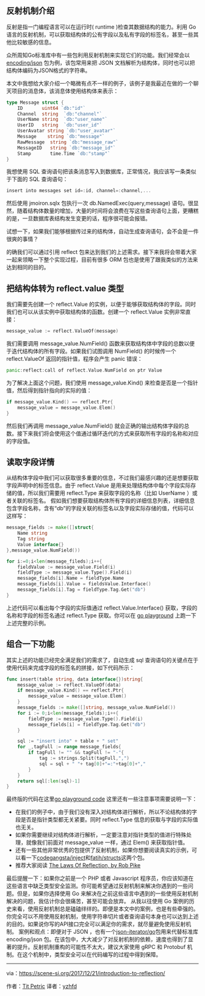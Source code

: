 
## 反射机制介绍

反射是指一门编程语言可以在运行时( runtime )检查其数据结构的能力。利用 Go 语言的反射机制，可以获取结构体的公有字段以及私有字段的标签名，甚至一些其他比较敏感的信息。

众所周知Go标准库中有一些包利用反射机制来实现它们的功能。我们经常会以  [encoding/json](https://golang.org/pkg/encoding/json/) 包为例，该包常用来把 JSON 文档解析为结构体，同时也可以把结构体编码为JSON格式的字符串。

本文中我想给大家介绍一个略微有点不一样的例子，该例子是我最近在做的一个聊天项目的消息体，该消息体使用结构体来表示：
``` go
type Message struct {
	ID       uint64 `db:"id"`
	Channel  string  `db:"channel"`
	UserName string  `db:"user_name"`
    UserID   string  `db:"user_id"`
    UserAvatar string `db:"user_avatar"`
    Message    string `db:"message"`
    RawMessage  string `db:"message_raw"`
    MessageID   string `db:"message_id"`
    Stamp       time.Time `db:"stamp"`
}
``` 
我想使用 SQL 查询语句把该条消息写入到数据库，正常情况，我应该写一条类似于下面的 SQL 查询语句：
``` go
insert into messages set id=:id, channel=:channel,...
```
然后使用 jmoiron.sqlx 包执行一次 db.NamedExec(query,message) 语句。很显然，随着结构体数量的增加，大量的时间将会浪费在写这些查询语句上面，更糟糕的是，一旦数据库表结构发生变更的话，程序很可能会报错。

试想一下，如果我们能够根据传过来的结构体，自动生成查询语句，会不会是一件很爽的事情？

的确我们可以通过引用 reflect 包来达到我们的上述需求。接下来我将会带着大家一起来领略一下整个实现过程，目前有很多 ORM 包也是使用了跟我类似的方法来达到相同的目的。

## 把结构体转为 reflect.value 类型

我们需要先创建一个 reflect.Value 的实例，以便于能够获取结构体的字段。同时我们也可以从该实例中获取结构体的函数。创建一个 reflect.Value 实例非常直接：
```go
message_value := reflect.ValueOf(message)
```
我们需要调用 message_value.NumField() 函数来获取结构体中字段的总数以便于迭代结构体的所有字段。如果我们试图调用 NumField() 的时候传一个 reflect.ValueOf 返回的指针值，程序会产生 panic 错误：
```go
panic:reflect:call of reflect.Value.NumField on ptr Value
```
为了解决上面这个问题，我们使用 message_value.Kind() 来检查是否是一个指针值，然后得到指针指向的实际的值：
```go
if message_value.Kind() == reflect.Ptr{
	message_value = message_value.Elem()
}
```
然后我们再调用 message_value.NumField() 就会正确的输出结构体字段的总数。接下来我们将会使用这个值通过循环迭代的方式来获取所有字段的名称和对应的字段值。

## 读取字段详情

从结构体字段中我们可以获取很多重要的信息，不过我们最感兴趣的还是想要获取字段声明中的标签信息。由于 reflect.Value 是用来处理结构体中每个字段实际存储的值，所以我们需要用 reflect.Type 来获取字段的名称（比如 UserName ）或者关联的标签名。
假如我们想要获取结构体所有字段的详细信息列表，详细信息包含字段名称，含有“db”的字段关联的标签名以及字段实际存储的值，代码可以这样写：
```go
message_fields := make([]struct{
	Name string
	Tag string
	Value interface{}
},message_value.NumField())

for i:=0;i<len(message_fileds);i++{
	fieldValue := message_value.Field(i)
	fieldType := message_value.Type().Field(i)
	message_fields[i].Name = fieldType.Name
	message_fields[i].Value = fieldsValue.Interface()
	message_fields[i].Tag = fieldType.Tag.Get("db")
}
```
上述代码可以看出每个字段的实际值通过 reflect.Value.Interface() 获取，字段的名称和字段的标签名通过 reflect.Type 获取。你可以在 [go playground](https://play.golang.org/p/Bu0J-jlsLB7) 上跑一下上述完整的示例。

## 组合一下功能

其实上述的功能已经完全满足我们的需求了，自动生成 sql 查询语句的关键点在于使用代码来完成字段的标签名的拼接，如下代码所示：
```go
func insert(table string, data interface{})string{
	message_value := reflect.ValueOf(data)
	if message_value.Kind() == reflect.Ptr{
		message_value = message_value.Elem()
	}
	message_fields := make([]string, message_value.NumField())
	for i := 0;i<len(message_fields);i++{
		fieldType := message_value.Type().Field(i)
		message_fields[i] = fieldType.Tag.Get("db")
	}

	sql := "insert into" + table + " set"
	for _,tagFull := range message_fields{
		if tagFull != "" && tagFull != "-"{
			tag := strings.Split(tagFull,",")
			sql = sql + " "+ tag[0]+"=:"+tag[0]+","
		}
	}
	return sql[:len(sql)-1]
}
```
最终版的代码在这里[go playground code](https://play.golang.org/p/KcuTIWa3S1F)
这里还有一些注意事项需要说明一下：
* 在我们的例子中，由于我们没有深入对结构体进行解析，所以不论结构体的字段是否是指针类型都无关紧要。同时 reflect.Type 信息的获取与字段的实际值也无关。
* 如果你需要继续对结构体进行解析，一定要注意对指针类型的值进行特殊处理，就像我们前面对 message_value 一样，通过 Elem() 来获取指针值。
* 还有一些其他非常优秀的包提供了反射机制，如果你想要阅读真实的示例，可以看一下[codegangsta/inject](https://github.com/codegangsta/inject)和[fatih/structs](https://github.com/fatih/structs)这两个包。
* 推荐大家阅读 [The Laws Of Reflection, by Rob Pike](https://blog.golang.org/laws-of-reflection)

最后提醒一下：如果你之前是一个 PHP 或者 Javascript 程序员，你应该知道在这些语言中缺乏类型安全监测。你可能希望通过反射机制来解决你遇到的一些问题。但是，如果你选择使用 Go 来解决在之前这些语言中遇到的一些使用反射机制解决的问题，我估计你会很痛苦，甚至可能会放弃。
从我以往使用 Go 案例的历史来看，使用反射机制总是磕磕绊绊的。即便是本文中的案例，也是有些牵强的。你完全可以不用使用反射机制，使用字符串切片或者查询语句本身也可以达到上述的目的。如果说你写的API接口完全可以满足你的需求，就尽量避免使用反射机制。
案例和观点：即便对于 JSON ，也有一个[json-iterator/go](https://github.com/json-iterator/go)包用来代替标准库 encoding/json 包。在该包中，大大减少了对反射机制的依赖，速度也得到了显著的提升。反射机制重构的可能性不太大，建议大家使用 gRPC 和 Protobuf 机制。在这个机制中，类型安全可以在代码编写的过程中得到保障。

---

via：https://scene-si.org/2017/12/21/introduction-to-reflection/

作者：[Tit Petric](https://scene-si.org)
译者：[yzhfd](https://github.com/yzhfd)